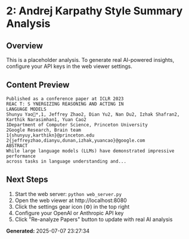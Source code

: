 
# 2: Andrej Karpathy Style Summary Analysis

## Overview
This is a placeholder analysis. To generate real AI-powered insights, configure your API keys in the web viewer settings.

## Content Preview
```
Published as a conference paper at ICLR 2023
REAC T: S YNERGIZING REASONING AND ACTING IN
LANGUAGE MODELS
Shunyu Yao*,1, Jeffrey Zhao2, Dian Yu2, Nan Du2, Izhak Shafran2, Karthik Narasimhan1, Yuan Cao2
1Department of Computer Science, Princeton University
2Google Research, Brain team
1{shunyuy,karthikn}@princeton.edu
2{jeffreyzhao,dianyu,dunan,izhak,yuancao}@google.com
ABSTRACT
While large language models (LLMs) have demonstrated impressive performance
across tasks in language understanding and...
```

## Next Steps
1. Start the web server: `python web_server.py`
2. Open the web viewer at http://localhost:8080
3. Click the settings gear icon (⚙️) in the top right
4. Configure your OpenAI or Anthropic API key
5. Click "Re-analyze Papers" button to update with real AI analysis

**Generated:** 2025-07-07 23:27:34
        